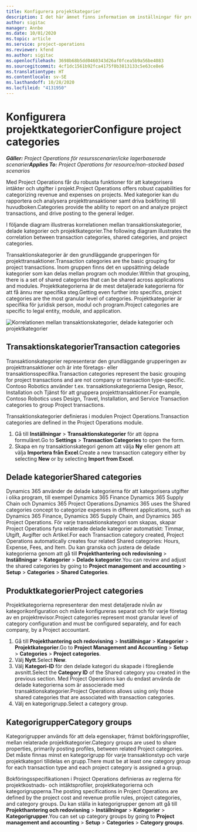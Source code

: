 ```yaml
---
title: Konfigurera projektkategorier
description: I det här ämnet finns information om inställningar för projektkategorier.
author: sigitac
manager: Annbe
ms.date: 10/01/2020
ms.topic: article
ms.service: project-operations
ms.reviewer: kfend
ms.author: sigitac
ms.openlocfilehash: 3698b68b5dd0460343d26af0fcea5b9a56be4083
ms.sourcegitcommit: 4cf1dc1561b92fca4175f0b3813133c5e63ce8e6
ms.translationtype: HT
ms.contentlocale: sv-SE
ms.lasthandoff: 10/28/2020
ms.locfileid: "4131950"
---
```

# <a name="configure-project-categories"></a><span data-ttu-id="998a7-103">Konfigurera projektkategorier</span><span class="sxs-lookup"><span data-stu-id="998a7-103">Configure project categories</span></span>

<span data-ttu-id="998a7-104">_**Gäller:** Project Operations för resursscenarier/icke lagerbaserade scenarier_</span><span class="sxs-lookup"><span data-stu-id="998a7-104">_**Applies To:** Project Operations for resource/non-stocked based scenarios_</span></span>

<span data-ttu-id="998a7-105">Med Project Operations får du robusta funktioner för att kategorisera intäkter och utgifter i projekt.</span><span class="sxs-lookup"><span data-stu-id="998a7-105">Project Operations offers robust capabilities for categorizing revenue and expenses on projects.</span></span> <span data-ttu-id="998a7-106">Med kategorier kan du rapportera och analysera projekttransaktioner samt driva bokföring till huvudboken.</span><span class="sxs-lookup"><span data-stu-id="998a7-106">Categories provide the ability to report on and analyze project transactions, and drive posting to the general ledger.</span></span>

<span data-ttu-id="998a7-107">I följande diagram illustreras korrelationen mellan transaktionskategorier, delade kategorier och projektkategorier.</span><span class="sxs-lookup"><span data-stu-id="998a7-107">The following diagram illustrates the correlation between transaction categories, shared categories, and project categories.</span></span> 

<span data-ttu-id="998a7-108">Transaktionskategorier är den grundläggande grupperingen för projekttransaktioner.</span><span class="sxs-lookup"><span data-stu-id="998a7-108">Transaction categories are the basic grouping for project transactions.</span></span> <span data-ttu-id="998a7-109">Inom gruppen finns det en uppsättning delade kategorier som kan delas mellan program och moduler.</span><span class="sxs-lookup"><span data-stu-id="998a7-109">Within that grouping, there is a set of shared categories that can be shared across applications and modules.</span></span> <span data-ttu-id="998a7-110">Projektkategorierna är de mest detaljerade kategorierna för att få ännu mer specifika steg.</span><span class="sxs-lookup"><span data-stu-id="998a7-110">Getting even further into specifics, project categories are the most granular level of categories.</span></span> <span data-ttu-id="998a7-111">Projektkategorier är specifika för juridisk person, modul och program.</span><span class="sxs-lookup"><span data-stu-id="998a7-111">Project categories are specific to legal entity, module, and application.</span></span>

![Korrelationen mellan transaktionskategorier, delade kategorier och projektkategorier](media/project-categories.png)

## <a name="transaction-categories"></a><span data-ttu-id="998a7-113">Transaktionskategorier</span><span class="sxs-lookup"><span data-stu-id="998a7-113">Transaction categories</span></span>

<span data-ttu-id="998a7-114">Transaktionskategorier representerar den grundläggande grupperingen av projekttransaktioner och är inte företags- eller transaktionsspecifika.</span><span class="sxs-lookup"><span data-stu-id="998a7-114">Transaction categories represent the basic grouping for project transactions and are not company or transaction type-specific.</span></span> <span data-ttu-id="998a7-115">Contoso Robotics använder t.ex. transaktionskategorierna Design, Resor, Installation och Tjänst för att gruppera projekttransaktioner.</span><span class="sxs-lookup"><span data-stu-id="998a7-115">For example, Contoso Robotics uses Design, Travel, Installation, and Service Transaction categories to group Project transactions.</span></span>

<span data-ttu-id="998a7-116">Transaktionskategorier definieras i modulen Project Operations.</span><span class="sxs-lookup"><span data-stu-id="998a7-116">Transaction categories are defined in the Project Operations module.</span></span> 
1. <span data-ttu-id="998a7-117">Gå till **Inställningar** \> **Transaktionskategorier** för att öppna formuläret.</span><span class="sxs-lookup"><span data-stu-id="998a7-117">Go to **Settings** \> **Transaction Categories** to open the form.</span></span> 
2. <span data-ttu-id="998a7-118">Skapa en ny transaktionskategori genom att välja **Ny** eller genom att välja **Importera från Excel**.</span><span class="sxs-lookup"><span data-stu-id="998a7-118">Create a new transaction category either by selecting **New** or by selecting **Import from Excel**.</span></span>

## <a name="shared-categories"></a><span data-ttu-id="998a7-119">Delade kategorier</span><span class="sxs-lookup"><span data-stu-id="998a7-119">Shared categories</span></span>

<span data-ttu-id="998a7-120">Dynamics 365 använder de delade kategorierna för att kategorisera utgifter i olika program, till exempel Dynamics 365 Finance Dynamics 365 Supply Chain och Dynamics 365 Project Operations.</span><span class="sxs-lookup"><span data-stu-id="998a7-120">Dynamics 365 uses the Shared categories concept to categorize expenses in different applications, such as Dynamics 365 Finance, Dynamics 365 Supply Chain, and Dynamics 365 Project Operations.</span></span> <span data-ttu-id="998a7-121">För varje transaktionskategori som skapas, skapar Project Operations fyra relaterade delade kategorier automatiskt: Timmar, Utgift, Avgifter och Artikel.</span><span class="sxs-lookup"><span data-stu-id="998a7-121">For each Transaction category created, Project Operations automatically creates four related Shared categories: Hours, Expense, Fees, and Item.</span></span> <span data-ttu-id="998a7-122">Du kan granska och justera de delade kategorierna genom att gå till **Projekthantering och redovisning** \> **Inställningar** \> **Kategorier** \> **Delade kategorier**.</span><span class="sxs-lookup"><span data-stu-id="998a7-122">You can review and adjust the shared categories by going to **Project management and accounting** \> **Setup** \> **Categories** \> **Shared Categories**.</span></span>

## <a name="project-categories"></a><span data-ttu-id="998a7-123">Produktkategorier</span><span class="sxs-lookup"><span data-stu-id="998a7-123">Project categories</span></span>

<span data-ttu-id="998a7-124">Projektkategorierna representerar den mest detaljerade nivån av kategorikonfiguration och måste konfigureras separat och för varje företag av en projektrevisor.</span><span class="sxs-lookup"><span data-stu-id="998a7-124">Project categories represent most granular level of category configuration and must be configured separately, and for each company, by a Project accountant.</span></span>

1. <span data-ttu-id="998a7-125">Gå till **Projekthantering och redovisning** \> **Inställningar** \> **Kategorier** \> **Projektkategorier**.</span><span class="sxs-lookup"><span data-stu-id="998a7-125">Go to **Project Management and Accounting** \> **Setup** \> **Categories** \> **Project categories**.</span></span>
2. <span data-ttu-id="998a7-126">Välj **Nytt**.</span><span class="sxs-lookup"><span data-stu-id="998a7-126">Select **New**.</span></span>
3. <span data-ttu-id="998a7-127">Välj **Kategori-ID** för den delade kategori du skapade i föregående avsnitt.</span><span class="sxs-lookup"><span data-stu-id="998a7-127">Select the **Category ID** of the Shared category you created in the previous section.</span></span> <span data-ttu-id="998a7-128">Med Project Operations kan du endast använda de delade kategorierna som är associerade med transaktionskategorier.</span><span class="sxs-lookup"><span data-stu-id="998a7-128">Project Operations allows using only those shared categories that are associated with transaction categories.</span></span>
4. <span data-ttu-id="998a7-129">Välj en kategorigrupp.</span><span class="sxs-lookup"><span data-stu-id="998a7-129">Select a category group.</span></span>

## <a name="category-groups"></a><span data-ttu-id="998a7-130">Kategorigrupper</span><span class="sxs-lookup"><span data-stu-id="998a7-130">Category groups</span></span>

<span data-ttu-id="998a7-131">Kategorigrupper används för att dela egenskaper, främst bokföringsprofiler, mellan relaterade projektkategorier.</span><span class="sxs-lookup"><span data-stu-id="998a7-131">Category groups are used to share properties, primarily posting profiles, between related Project categories.</span></span> <span data-ttu-id="998a7-132">Det måste finnas minst en kategorigrupp för varje transaktionstyp och varje projektkategori tilldelas en grupp.</span><span class="sxs-lookup"><span data-stu-id="998a7-132">There must be at least one category group for each transaction type and each project category is assigned a group.</span></span>

<span data-ttu-id="998a7-133">Bokföringsspecifikationen i Project Operations definieras av reglerna för projektkostnads- och intäktsprofiler, projektkategorierna och kategorigrupperna.</span><span class="sxs-lookup"><span data-stu-id="998a7-133">The posting specifications in Project Operations are defined by the project cost and revenue profile rules, project categories, and category groups.</span></span> <span data-ttu-id="998a7-134">Du kan ställa in kategorigrupper genom att gå till **Projekthantering och redovisning** \> **Inställningar** \> **Kategorier** \> **Kategorigrupper**.</span><span class="sxs-lookup"><span data-stu-id="998a7-134">You can set up category groups by going to **Project management and accounting** \> **Setup** \> **Categories** \> **Category groups**.</span></span>
